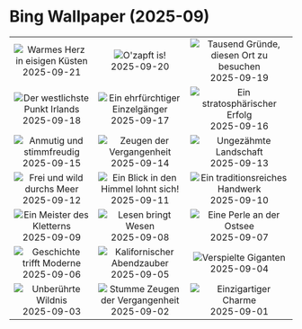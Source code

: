 # Bing Wallpaper (2025-09)

|  |  |  |
|:---:|:---:|:---:|
| ![](https://www.bing.com/th?id=OHR.IceOtters_DE-DE0331090947_400x240.jpg "Warmes Herz in eisigen Küsten") 2025-09-21 | ![](https://www.bing.com/th?id=OHR.OktoberfestHackerFestzelt_DE-DE2583035265_400x240.jpg "O'zapft is!") 2025-09-20 | ![](https://www.bing.com/th?id=OHR.ThousandIslands_DE-DE0677147681_400x240.jpg "Tausend Gründe, diesen Ort zu besuchen") 2025-09-19 |
| ![](https://www.bing.com/th?id=OHR.DunquinIreland_DE-DE4797885512_400x240.jpg "Der westlichste Punkt Irlands") 2025-09-18 | ![](https://www.bing.com/th?id=OHR.YoungMoose_DE-DE0761999333_400x240.jpg "Ein ehrfürchtiger Einzelgänger") 2025-09-17 | ![](https://www.bing.com/th?id=OHR.OzoneEarth_DE-DE2800551844_400x240.jpg "Ein stratosphärischer Erfolg") 2025-09-16 |
| ![](https://www.bing.com/th?id=OHR.Echasse_DE-DE5356832083_400x240.jpg "Anmutig und stimmfreudig") 2025-09-15 | ![](https://www.bing.com/th?id=OHR.GeraOrangerie_DE-DE0955611584_400x240.jpg "Zeugen der Vergangenheit") 2025-09-14 | ![](https://www.bing.com/th?id=OHR.PointReyesSeashore_DE-DE5164774211_400x240.jpg "Ungezähmte Landschaft") 2025-09-13 |
| ![](https://www.bing.com/th?id=OHR.SpinnerDolphins_DE-DE4891196756_400x240.jpg "Frei und wild durchs Meer") 2025-09-12 | ![](https://www.bing.com/th?id=OHR.ExtremaduraJamon_DE-DE4354679644_400x240.jpg "Ein Blick in den Himmel lohnt sich!") 2025-09-11 | ![](https://www.bing.com/th?id=OHR.YorkshireHay_DE-DE6716022558_400x240.jpg "Ein traditionsreiches Handwerk") 2025-09-10 |
| ![](https://www.bing.com/th?id=OHR.SwissSquirrel_DE-DE3902212654_400x240.jpg "Ein Meister des Kletterns") 2025-09-09 | ![](https://www.bing.com/th?id=OHR.OrchardLibrary_DE-DE1336292524_400x240.jpg "Lesen bringt Wesen") 2025-09-08 | ![](https://www.bing.com/th?id=OHR.BlueGdansk_DE-DE2028955580_400x240.jpg "Eine Perle an der Ostsee") 2025-09-07 |
| ![](https://www.bing.com/th?id=OHR.FrankfurtAlteBruecke_DE-DE0460546178_400x240.jpg "Geschichte trifft Moderne") 2025-09-06 | ![](https://www.bing.com/th?id=OHR.SunsetPier_DE-DE1211328081_400x240.jpg "Kalifornischer Abendzauber") 2025-09-05 | ![](https://www.bing.com/th?id=OHR.WrestlingBears_DE-DE4535845239_400x240.jpg "Verspielte Giganten") 2025-09-04 |
| ![](https://www.bing.com/th?id=OHR.MinnesotaWaters_DE-DE6807349928_400x240.jpg "Unberührte Wildnis") 2025-09-03 | ![](https://www.bing.com/th?id=OHR.DeadvleiTrees_DE-DE6613331232_400x240.jpg "Stumme Zeugen der Vergangenheit") 2025-09-02 | ![](https://www.bing.com/th?id=OHR.TrulliHouses_DE-DE2753356790_400x240.jpg "Einzigartiger Charme") 2025-09-01 |
